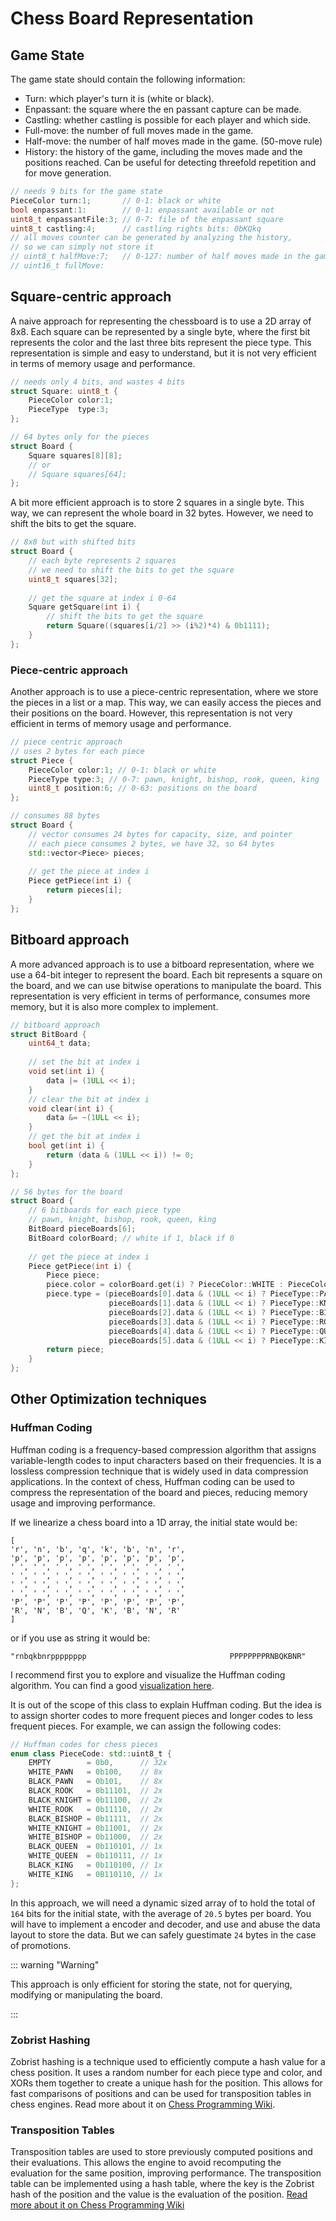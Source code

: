 # Chess Board Representation

## Game State

The game state should contain the following information:

- Turn: which player's turn it is (white or black).
- Enpassant: the square where the en passant capture can be made.
- Castling: whether castling is possible for each player and which side.
- Full-move: the number of full moves made in the game. 
- Half-move: the number of half moves made in the game. (50-move rule)
- History: the history of the game, including the moves made and the positions reached. Can be useful for detecting threefold repetition and for move generation.

``` c++
// needs 9 bits for the game state
PieceColor turn:1;       // 0-1: black or white
bool enpassant:1:        // 0-1: enpassant available or not
uint8_t enpassantFile:3; // 0-7: file of the enpassant square
uint8_t castling:4;      // castling rights bits: 0bKQkq
// all moves counter can be generated by analyzing the history, 
// so we can simply not store it
// uint8_t halfMove:7;   // 0-127: number of half moves made in the game
// uint16_t fullMove:     
```

## Square-centric approach

A naive approach for representing the chessboard is to use a 2D array of 8x8. Each square can be represented by a single byte, where the first bit represents the color and the last three bits represent the piece type. This representation is simple and easy to understand, but it is not very efficient in terms of memory usage and performance.

``` c++
// needs only 4 bits, and wastes 4 bits
struct Square: uint8_t {
    PieceColor color:1;
    PieceType  type:3;
};

// 64 bytes only for the pieces
struct Board {
    Square squares[8][8];
    // or 
    // Square squares[64];
};
```

A bit more efficient approach is to store 2 squares in a single byte. This way, we can represent the whole board in 32 bytes. However, we need to shift the bits to get the square.

``` c++
// 8x8 but with shifted bits
struct Board {
    // each byte represents 2 squares
    // we need to shift the bits to get the square
    uint8_t squares[32];
    
    // get the square at index i 0-64
    Square getSquare(int i) {
        // shift the bits to get the square
        return Square((squares[i/2] >> (i%2)*4) & 0b1111);
    }
};
```

### Piece-centric approach

Another approach is to use a piece-centric representation, where we store the pieces in a list or a map. This way, we can easily access the pieces and their positions on the board. However, this representation is not very efficient in terms of memory usage and performance.

``` c++
// piece centric approach
// uses 2 bytes for each piece
struct Piece {
    PieceColor color:1; // 0-1: black or white
    PieceType type:3; // 0-7: pawn, knight, bishop, rook, queen, king
    uint8_t position:6; // 0-63: positions on the board
};

// consumes 88 bytes
struct Board {
    // vector consumes 24 bytes for capacity, size, and pointer
    // each piece consumes 2 bytes, we have 32, so 64 bytes
    std::vector<Piece> pieces;
    
    // get the piece at index i
    Piece getPiece(int i) {
        return pieces[i];
    }
};
```

## Bitboard approach

A more advanced approach is to use a bitboard representation, where we use a 64-bit integer to represent the board. Each bit represents a square on the board, and we can use bitwise operations to manipulate the board. This representation is very efficient in terms of performance, consumes more memory, but it is also more complex to implement.

``` c++
// bitboard approach
struct BitBoard {
    uint64_t data;
    
    // set the bit at index i
    void set(int i) {
        data |= (1ULL << i);
    }
    // clear the bit at index i
    void clear(int i) {
        data &= ~(1ULL << i);
    }
    // get the bit at index i
    bool get(int i) {
        return (data & (1ULL << i)) != 0;
    }
};

// 56 bytes for the board
struct Board {
    // 6 bitboards for each piece type
    // pawn, knight, bishop, rook, queen, king
    BitBoard pieceBoards[6];
    BitBoard colorBoard; // white if 1, black if 0
    
    // get the piece at index i
    Piece getPiece(int i) {
        Piece piece;
        piece.color = colorBoard.get(i) ? PieceColor::WHITE : PieceColor::BLACK;
        piece.type = (pieceBoards[0].data & (1ULL << i) ? PieceType::PAWN :
                      pieceBoards[1].data & (1ULL << i) ? PieceType::KNIGHT :
                      pieceBoards[2].data & (1ULL << i) ? PieceType::BISHOP :
                      pieceBoards[3].data & (1ULL << i) ? PieceType::ROOK :
                      pieceBoards[4].data & (1ULL << i) ? PieceType::QUEEN :
                      pieceBoards[5].data & (1ULL << i) ? PieceType::KING : PieceType::EMPTY);
        return piece;
    }
};
```

## Other Optimization techniques

### Huffman Coding

Huffman coding is a frequency-based compression algorithm that assigns variable-length codes to input characters based on their frequencies. It is a lossless compression technique that is widely used in data compression applications. In the context of chess, Huffman coding can be used to compress the representation of the board and pieces, reducing memory usage and improving performance.

If we linearize a chess board into a 1D array, the initial state would be:

```
[ 
'r', 'n', 'b', 'q', 'k', 'b', 'n', 'r', 
'p', 'p', 'p', 'p', 'p', 'p', 'p', 'p',
' ', ' ', ' ', ' ', ' ', ' ', ' ', ' ',
' ', ' ', ' ', ' ', ' ', ' ', ' ', ' ',
' ', ' ', ' ', ' ', ' ', ' ', ' ', ' ',
' ', ' ', ' ', ' ', ' ', ' ', ' ', ' ',
'P', 'P', 'P', 'P', 'P', 'P', 'P', 'P',
'R', 'N', 'B', 'Q', 'K', 'B', 'N', 'R'
]
```

or if you use as string it would be:

```
"rnbqkbnrpppppppp                                PPPPPPPPRNBQKBNR"
```

I recommend first you to explore and visualize the Huffman coding algorithm. You can find a good [visualization here](https://cmps-people.ok.ubc.ca/ylucet/DS/Huffman.html).

It is out of the scope of this class to explain Huffman coding. But the idea is to assign shorter codes to more frequent pieces and longer codes to less frequent pieces. For example, we can assign the following codes:

``` c++
// Huffman codes for chess pieces
enum class PieceCode: std::uint8_t {
    EMPTY        = 0b0,      // 32x 
    WHITE_PAWN   = 0b100,    // 8x
    BLACK_PAWN   = 0b101,    // 8x
    BLACK_ROOK   = 0b11101,  // 2x
    BLACK_KNIGHT = 0b11100,  // 2x
    WHITE_ROOK   = 0b11110,  // 2x
    BLACK_BISHOP = 0b11111,  // 2x
    WHITE_KNIGHT = 0b11001,  // 2x
    WHITE_BISHOP = 0b11000,  // 2x
    BLACK_QUEEN  = 0b110101, // 1x
    WHITE_QUEEN  = 0b110111, // 1x
    BLACK_KING   = 0b110100, // 1x
    WHITE_KING   = 0B110110, // 1x
};
```

In this approach, we will need a dynamic sized array of to hold the total of `164` bits for the initial state, with the average of `20.5` bytes per board. You will have to implement a encoder and decoder, and use and abuse the data layout to store the data. But we can safely guestimate `24` bytes in the case of promotions.

::: warning "Warning"

This approach is only efficient for storing the state, not for querying, modifying or manipulating the board.

:::

### Zobrist Hashing

Zobrist hashing is a technique used to efficiently compute a hash value for a chess position. It uses a random number for each piece type and color, and XORs them together to create a unique hash for the position. This allows for fast comparisons of positions and can be used for transposition tables in chess engines. Read more about it on [Chess Programming Wiki](https://www.chessprogramming.org/Zobrist_Hashing).

### Transposition Tables

Transposition tables are used to store previously computed positions and their evaluations. This allows the engine to avoid recomputing the evaluation for the same position, improving performance. The transposition table can be implemented using a hash table, where the key is the Zobrist hash of the position and the value is the evaluation of the position. [Read more about it on Chess Programming Wiki](https://www.chessprogramming.org/Transposition_Table)